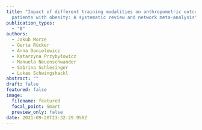```yaml
---
title: "Impact of different training modalities on anthropometric outcomes in
  patients with obesity: A systematic review and network meta-analysis"
publication_types:
  - "0"
authors:
  - Jakub Morze
  - Gerta Rücker
  - Anna Danielewicz
  - Katarzyna Przybyłowicz
  - Manuela Neuenschwander
  - Sabrina Schlesinger
  - Lukas Schwingshackl
abstract: ""
draft: false
featured: false
image:
  filename: featured
  focal_point: Smart
  preview_only: false
date: 2021-09-20T23:32:29.950Z
---
```

